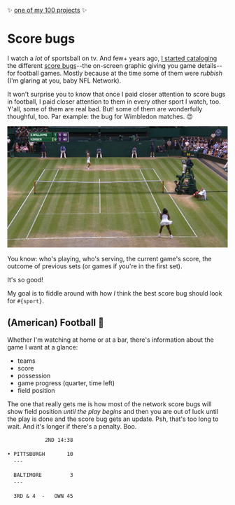 :sparkles: [one of my 100 projects](https://github.com/dotsara/100-projects) :sparkles:

# Score bugs

I watch a _lot_ of sportsball on tv. And few+ years ago, [I started cataloging](http://tumbly.dotsara.com/tagged/football) the different [score bugs](https://en.wikipedia.org/wiki/Score_bug)--the on-screen graphic giving you game details--for football games. Mostly because at the time some of them were _rubbish_ (I'm glaring at you, baby NFL Network).

It won't surprise you to know that once I paid closer attention to score bugs in football, I paid closer attention to them in every other sport I watch, too. Y'all, some of them are real bad. But! some of them are wonderfully thoughful, too. Par example: the bug for Wimbledon matches. :heart_eyes:

![Wimbledon 2016 Ladies' Championship](research/wimbledon_2016_women-championship.png)

You know: who's playing, who's serving, the current game's score, the outcome of previous sets (or games if you're in the first set).

It's so good!

My goal is to fiddle around with how _I_ think the best score bug should look for `#{sport}`. 

## (American) Football :football: 

Whether I'm watching at home or at a bar, there's information about the game I want at a glance:
* teams
* score
* possession
* game progress (quarter, time left)
* field position

The one that really gets me is how most of the network score bugs will show field position _until the play begins_ and then you are out of luck until the play is done and the score bug gets an update. Psh, that's too long to wait. And it's longer if there's a penalty. Boo.

```
            2ND 14:38

• PITTSBURGH       10
  ---

  BALTIMORE         3
  ---

  3RD & 4  -   OWN 45

```
